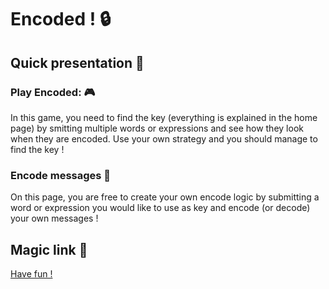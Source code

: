 # Encoded ! 🔒
## Quick presentation 📖
### Play Encoded: 🎮
In this game, you need to find the key (everything is explained in the home page) by smitting multiple words or expressions and see how they look when they are encoded. Use your own strategy and you should manage to find the key !
### Encode messages 🔢
On this page, you are free to create your own encode logic by submitting a word or expression you would like to use as key and encode (or decode) your own messages !
## Magic link 🔗
[Have fun !](https://marwane-hq2.github.io/index.html)

